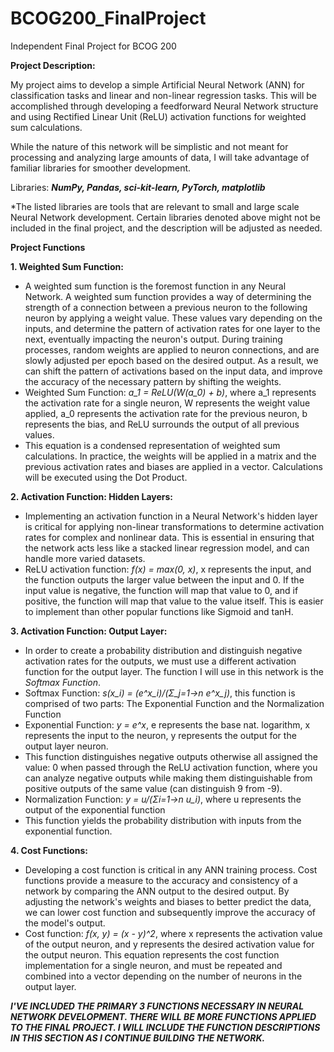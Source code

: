 # BCOG200_FinalProject
Independent Final Project for BCOG 200

**Project Description:**

My project aims to develop a simple Artificial Neural Network (ANN) for classification tasks and linear and non-linear regression tasks. This will be accomplished through developing a feedforward Neural Network structure and using Rectified Linear Unit (ReLU) activation functions for weighted sum calculations. 

While the nature of this network will be simplistic and not meant for processing and analyzing large amounts of data, I will take advantage of familiar libraries for smoother development.

Libraries: _**NumPy, Pandas, sci-kit-learn, PyTorch, matplotlib**_

*The listed libraries are tools that are relevant to small and large scale Neural Network development. Certain libraries denoted above might not be included in the final project, and the description will be adjusted as needed.


**Project Functions**

**1. Weighted Sum Function:**
   - A weighted sum function is the foremost function in any Neural Network. A weighted sum function provides a way of determining the strength of a connection between a previous neuron to the following neuron by applying a weight value. These values vary depending on the inputs, and determine the pattern of activation rates for one layer to the next, eventually impacting the neuron's output. During training processes, random weights are applied to neuron connections, and are slowly adjusted per epoch based on the desired output. As a result, we can shift the pattern of activations based on the input data, and improve the accuracy of the necessary pattern by shifting the weights.
   - Weighted Sum Function: _a_1 = ReLU(W(a_0) + b)_, where a_1 represents the activation rate for a single neuron, W represents the weight value applied, a_0 represents the activation rate for the previous neuron, b represents the bias, and ReLU surrounds the output of all previous values.
   - This equation is a condensed representation of weighted sum calculations. In practice, the weights will be applied in a matrix and the previous activation rates and biases are applied in a vector. Calculations will be executed using the Dot Product.

  
**2. Activation Function: Hidden Layers:**
   - Implementing an activation function in a Neural Network's hidden layer is critical for applying non-linear transformations to determine activation rates for complex and nonlinear data. This is essential in ensuring that the network acts less like a stacked linear regression model, and can handle more varied datasets.
   - ReLU activation function: _f(x) = max(0, x)_, x represents the input, and the function outputs the larger value between the input and 0. If the input value is negative, the function will map that value to 0, and if positive, the function will map that value to the value itself. This is easier to implement than other popular functions like Sigmoid and tanH.

**3. Activation Function: Output Layer:**
   - In order to create a probability distribution and distinguish negative activation rates for the outputs, we must use a different activation function for the output layer. The function I will use in this network is the _Softmax Function_.
   - Softmax Function: _s(x_i) = (e^x_i)/(Σ_j=1->n e^x_j)_, this function is comprised of two parts: The Exponential Function and the Normalization Function
   - Exponential Function: _y = e^x_, e represents the base nat. logarithm, x represents the input to the neuron, y represents the output for the output layer neuron.
   - This function distinguishes negative outputs otherwise all assigned the value: 0 when passed through the ReLU activation function, where you can analyze negative outputs while making them distinguishable from positive outputs of the same value (can distinguish 9 from -9).
   - Normalization Function: _y = u/(Σi=1->n u_i)_, where u represents the output of the exponential function
   - This function yields the probability distribution with inputs from the exponential function.
  
**4. Cost Functions:**
   - Developing a cost function is critical in any ANN training process. Cost functions provide a measure to the accuracy and consistency of a network by comparing the ANN output to the desired output. By adjusting the network's weights and biases to better predict the data, we can lower cost function and subsequently improve the accuracy of the model's output.
   - Cost function: _f(x, y) = (x - y)^2_, where x represents the activation value of the output neuron, and y represents the desired activation value for the output neuron. This equation represents the cost function implementation for a single neuron, and must be repeated and combined into a vector depending on the number of neurons in the output layer. 

**_I'VE INCLUDED THE PRIMARY 3 FUNCTIONS NECESSARY IN NEURAL NETWORK DEVELOPMENT. THERE WILL BE MORE FUNCTIONS APPLIED TO THE FINAL PROJECT. I WILL INCLUDE THE FUNCTION DESCRIPTIONS IN THIS SECTION AS I CONTINUE BUILDING THE NETWORK._**
